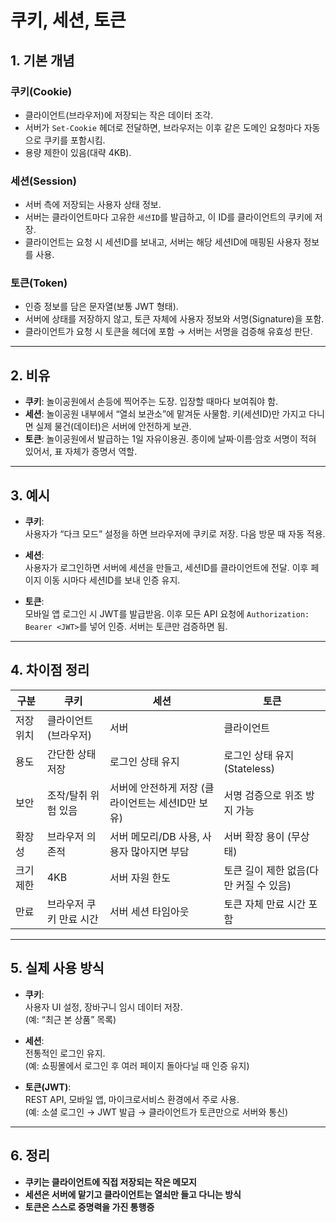 # 쿠키, 세션, 토큰

## 1. 기본 개념

### 쿠키(Cookie)  
- 클라이언트(브라우저)에 저장되는 작은 데이터 조각.  
- 서버가 `Set-Cookie` 헤더로 전달하면, 브라우저는 이후 같은 도메인 요청마다 자동으로 쿠키를 포함시킴.  
- 용량 제한이 있음(대략 4KB).  

### 세션(Session)  
- 서버 측에 저장되는 사용자 상태 정보.  
- 서버는 클라이언트마다 고유한 `세션ID`를 발급하고, 이 ID를 클라이언트의 쿠키에 저장.  
- 클라이언트는 요청 시 세션ID를 보내고, 서버는 해당 세션ID에 매핑된 사용자 정보를 사용.  

### 토큰(Token)  
- 인증 정보를 담은 문자열(보통 JWT 형태).  
- 서버에 상태를 저장하지 않고, 토큰 자체에 사용자 정보와 서명(Signature)을 포함.  
- 클라이언트가 요청 시 토큰을 헤더에 포함 → 서버는 서명을 검증해 유효성 판단.  

---

## 2. 비유

- **쿠키**: 놀이공원에서 손등에 찍어주는 도장. 입장할 때마다 보여줘야 함.  
- **세션**: 놀이공원 내부에서 “열쇠 보관소”에 맡겨둔 사물함. 키(세션ID)만 가지고 다니면 실제 물건(데이터)은 서버에 안전하게 보관.  
- **토큰**: 놀이공원에서 발급하는 1일 자유이용권. 종이에 날짜·이름·암호 서명이 적혀 있어서, 표 자체가 증명서 역할.  

---

## 3. 예시

- **쿠키**:  
  사용자가 “다크 모드” 설정을 하면 브라우저에 쿠키로 저장. 다음 방문 때 자동 적용.  

- **세션**:  
  사용자가 로그인하면 서버에 세션을 만들고, 세션ID를 클라이언트에 전달. 이후 페이지 이동 시마다 세션ID를 보내 인증 유지.  

- **토큰**:  
  모바일 앱 로그인 시 JWT를 발급받음. 이후 모든 API 요청에 `Authorization: Bearer <JWT>`를 넣어 인증. 서버는 토큰만 검증하면 됨.  

---

## 4. 차이점 정리

| 구분 | 쿠키 | 세션 | 토큰 |
|------|------|------|------|
| 저장 위치 | 클라이언트(브라우저) | 서버 | 클라이언트 |
| 용도 | 간단한 상태 저장 | 로그인 상태 유지 | 로그인 상태 유지 (Stateless) |
| 보안 | 조작/탈취 위험 있음 | 서버에 안전하게 저장 (클라이언트는 세션ID만 보유) | 서명 검증으로 위조 방지 가능 |
| 확장성 | 브라우저 의존적 | 서버 메모리/DB 사용, 사용자 많아지면 부담 | 서버 확장 용이 (무상태) |
| 크기 제한 | 4KB | 서버 자원 한도 | 토큰 길이 제한 없음(다만 커질 수 있음) |
| 만료 | 브라우저 쿠키 만료 시간 | 서버 세션 타임아웃 | 토큰 자체 만료 시간 포함 |

---

## 5. 실제 사용 방식

- **쿠키**:  
  사용자 UI 설정, 장바구니 임시 데이터 저장.  
  (예: “최근 본 상품” 목록)

- **세션**:  
  전통적인 로그인 유지.  
  (예: 쇼핑몰에서 로그인 후 여러 페이지 돌아다닐 때 인증 유지)

- **토큰(JWT)**:  
  REST API, 모바일 앱, 마이크로서비스 환경에서 주로 사용.  
  (예: 소셜 로그인 → JWT 발급 → 클라이언트가 토큰만으로 서버와 통신)  

---

## 6. 정리
- **쿠키는 클라이언트에 직접 저장되는 작은 메모지**  
- **세션은 서버에 맡기고 클라이언트는 열쇠만 들고 다니는 방식**  
- **토큰은 스스로 증명력을 가진 통행증**

